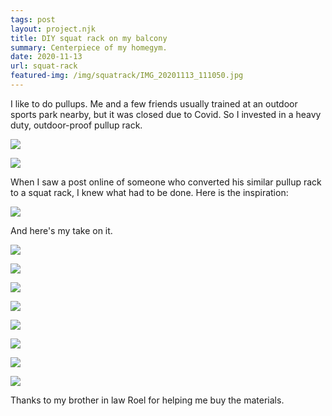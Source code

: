 ```yaml
---
tags: post
layout: project.njk
title: DIY squat rack on my balcony
summary: Centerpiece of my homegym.
date: 2020-11-13
url: squat-rack
featured-img: /img/squatrack/IMG_20201113_111050.jpg
---
```


I like to do pullups. Me and a few friends usually trained at an outdoor sports park nearby, but it was closed due to Covid. So I invested in a heavy duty, outdoor-proof pullup rack.

![](/img/squatrack/IMG-20200404-WA0011.jpg)

![](/img/squatrack/IMG_20200404_184749.jpg)

When I saw a post online of someone who converted his similar pullup rack to a squat rack, I knew what had to be done. Here is the inspiration:

![](/img/squatrack/IMG-20200821-WA0000.jpg)

And here's my take on it.

![](/img/squatrack/IMG-20201006-WA0009.jpg)

![](/img/squatrack/IMG-20201013-WA0015.jpg)

![](/img/squatrack/IMG_20201030_132244.jpg)

![](/img/squatrack/IMG_20201030_132237.jpg)

![](/img/squatrack/IMG_20201025_132731.jpg)

![](/img/squatrack/IMG-20201006-WA0007.jpg)

![](/img/squatrack/IMG_20201031_150048.jpg)

![](/img/squatrack/IMG_20201113_111050.jpg)

<!-- Approximated costs: -->

<!-- | Pullup bar | €90 (has since gone up to €170!) |
| Squat rack materials | €140 |
| Barbell | €190 |
| Weights | €240 |
| Bench | €70 |
| Total | €730 | -->

Thanks to my brother in law Roel for helping me buy the materials.